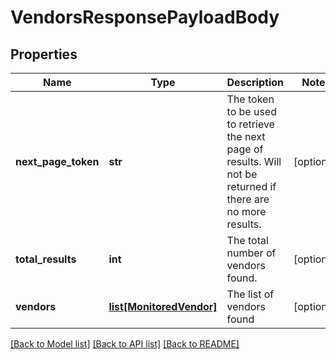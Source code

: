 # VendorsResponsePayloadBody

## Properties
Name | Type | Description | Notes
------------ | ------------- | ------------- | -------------
**next_page_token** | **str** | The token to be used to retrieve the next page of results. Will not be returned if there are no more results. | [optional] 
**total_results** | **int** | The total number of vendors found. | [optional] 
**vendors** | [**list[MonitoredVendor]**](MonitoredVendor.md) | The list of vendors found | [optional] 

[[Back to Model list]](../README.md#documentation-for-models) [[Back to API list]](../README.md#documentation-for-api-endpoints) [[Back to README]](../README.md)


